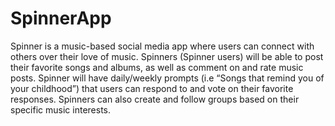 # SpinnerApp
Spinner is a music-based social media app where users can connect with others over their love of music. Spinners (Spinner users) will be able to post their favorite songs and albums, as well as comment on and rate music posts. Spinner will have daily/weekly prompts (i.e “Songs that remind you of your childhood”) that users can respond to and vote on their favorite responses. Spinners can also create and follow groups based on their specific music interests.
